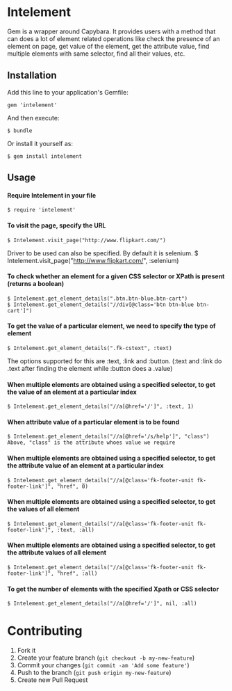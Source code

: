 # Intelement

Gem is a wrapper around Capybara.
It provides users with a method that can does a lot of element related operations like check the presence of an element on page, get value of the element, get the attribute value, find multiple elements with same selector, find all their values, etc.

## Installation

Add this line to your application's Gemfile:

    gem 'intelement'

And then execute:

    $ bundle

Or install it yourself as:

    $ gem install intelement

## Usage

#### Require Intelement in your file
    $ require 'intelement'

#### To visit the page, specify the URL
    $ Intelement.visit_page("http://www.flipkart.com/")
  Driver to be used can also be specified. By default it is selenium.
    $ Intelement.visit_page("http://www.flipkart.com/", :selenium)

#### To check whether an element for a given CSS selector or XPath is present (returns a boolean)
    $ Intelement.get_element_details(".btn.btn-blue.btn-cart")
    $ Intelement.get_element_details("//div[@class='btn btn-blue btn-cart']")

#### To get the value of a particular element, we need to specify the type of element
    $ Intelement.get_element_details(".fk-cstext", :text)
  The options supported for this are :text, :link and :button. (:text and :link do .text after finding the element while :button does a .value)

#### When multiple elements are obtained using a specified selector, to get the value of an element at a particular index
    $ Intelement.get_element_details("//a[@href='/']", :text, 1)

#### When attribute value of a particular element is to be found
    $ Intelement.get_element_details("//a[@href='/s/help']", "class")
    Above, "class" is the attribute whoes value we require

#### When multiple elements are obtained using a specified selector, to get the attribute value of an element at a particular index
    $ Intelement.get_element_details("//a[@class='fk-footer-unit fk-footer-link']", "href", 0)

#### When multiple elements are obtained using a specified selector, to get the values of all element
    $ Intelement.get_element_details("//a[@class='fk-footer-unit fk-footer-link']", :text, :all)

#### When multiple elements are obtained using a specified selector, to get the attribute values of all element
    $ Intelement.get_element_details("//a[@class='fk-footer-unit fk-footer-link']", "href", :all)

#### To get the number of elements with the specified Xpath or CSS selector
    $ Intelement.get_element_details("//a[@href='/']", nil, :all)

# Contributing

1. Fork it
2. Create your feature branch (`git checkout -b my-new-feature`)
3. Commit your changes (`git commit -am 'Add some feature'`)
4. Push to the branch (`git push origin my-new-feature`)
5. Create new Pull Request
